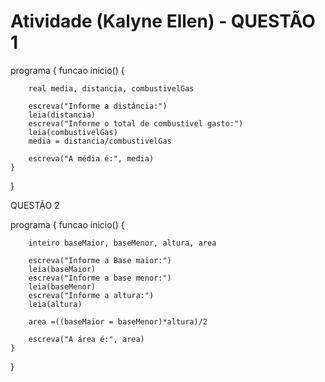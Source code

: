 # Atividade (Kalyne Ellen) - QUESTÃO 1

programa {
	funcao inicio() {
		
		real media, distancia, combustivelGas
		
		escreva("Informe a distância:")
		leia(distancia)
		escreva("Informe o total de combustível gasto:")
		leia(combustivelGas)
		media = distancia/combustivelGas
		
		escreva("A média é:", media)
	}
}

QUESTÃO 2

programa {
	funcao inicio() {
		
		inteiro baseMaior, baseMenor, altura, area
		
		escreva("Informe a Base maior:")
		leia(baseMaior)
		escreva("Informe a base menor:")
		leia(baseMenor)
		escreva("Informe a altura:")
		leia(altura)
		
		area =((baseMaior = baseMenor)*altura)/2
		
		escreva("A área é:", area)
	}
}
